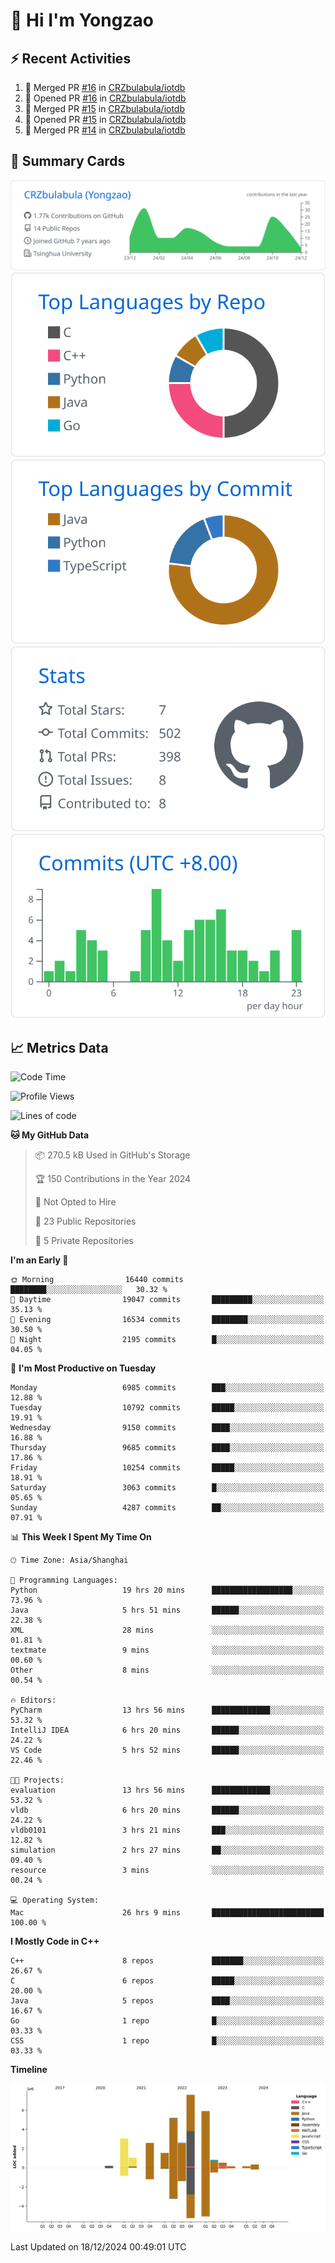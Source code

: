 # 👋 Hi I'm Yongzao

## ⚡ Recent Activities
<!--START_SECTION:activity-->
1. 🎉 Merged PR [#16](https://github.com/CRZbulabula/iotdb/pull/16) in [CRZbulabula/iotdb](https://github.com/CRZbulabula/iotdb)
2. 💪 Opened PR [#16](https://github.com/CRZbulabula/iotdb/pull/16) in [CRZbulabula/iotdb](https://github.com/CRZbulabula/iotdb)
3. 🎉 Merged PR [#15](https://github.com/CRZbulabula/iotdb/pull/15) in [CRZbulabula/iotdb](https://github.com/CRZbulabula/iotdb)
4. 💪 Opened PR [#15](https://github.com/CRZbulabula/iotdb/pull/15) in [CRZbulabula/iotdb](https://github.com/CRZbulabula/iotdb)
5. 🎉 Merged PR [#14](https://github.com/CRZbulabula/iotdb/pull/14) in [CRZbulabula/iotdb](https://github.com/CRZbulabula/iotdb)
<!--END_SECTION:activity-->

## 🎑 Summary Cards

[![](https://raw.githubusercontent.com/CRZbulabula/CRZbulabula/main/profile-summary-card-output/github/0-profile-details.svg)](https://github.com/vn7n24fzkq/github-profile-summary-cards)
[![](https://raw.githubusercontent.com/CRZbulabula/CRZbulabula/main/profile-summary-card-output/github/1-repos-per-language.svg)](https://github.com/vn7n24fzkq/github-profile-summary-cards) [![](https://raw.githubusercontent.com/CRZbulabula/CRZbulabula/main/profile-summary-card-output/github/2-most-commit-language.svg)](https://github.com/vn7n24fzkq/github-profile-summary-cards)
[![](https://raw.githubusercontent.com/CRZbulabula/CRZbulabula/main/profile-summary-card-output/github/3-stats.svg)](https://github.com/vn7n24fzkq/github-profile-summary-cards) [![](https://raw.githubusercontent.com/CRZbulabula/CRZbulabula/main/profile-summary-card-output/github/4-productive-time.svg)](https://github.com/vn7n24fzkq/github-profile-summary-cards)

## 📈 Metrics Data

<!--START_SECTION:waka-->
![Code Time](http://img.shields.io/badge/Code%20Time-777%20hrs%205%20mins-blue)

![Profile Views](http://img.shields.io/badge/Profile%20Views-3-blue)

![Lines of code](https://img.shields.io/badge/From%20Hello%20World%20I%27ve%20Written-31.5%20million%20lines%20of%20code-blue)

**🐱 My GitHub Data** 

> 📦 270.5 kB Used in GitHub's Storage 
 > 
> 🏆 150 Contributions in the Year 2024
 > 
> 🚫 Not Opted to Hire
 > 
> 📜 23 Public Repositories 
 > 
> 🔑 5 Private Repositories 
 > 
**I'm an Early 🐤** 

```text
🌞 Morning                16440 commits       ████████░░░░░░░░░░░░░░░░░   30.32 % 
🌆 Daytime                19047 commits       █████████░░░░░░░░░░░░░░░░   35.13 % 
🌃 Evening                16534 commits       ████████░░░░░░░░░░░░░░░░░   30.50 % 
🌙 Night                  2195 commits        █░░░░░░░░░░░░░░░░░░░░░░░░   04.05 % 
```
📅 **I'm Most Productive on Tuesday** 

```text
Monday                   6985 commits        ███░░░░░░░░░░░░░░░░░░░░░░   12.88 % 
Tuesday                  10792 commits       █████░░░░░░░░░░░░░░░░░░░░   19.91 % 
Wednesday                9150 commits        ████░░░░░░░░░░░░░░░░░░░░░   16.88 % 
Thursday                 9685 commits        ████░░░░░░░░░░░░░░░░░░░░░   17.86 % 
Friday                   10254 commits       █████░░░░░░░░░░░░░░░░░░░░   18.91 % 
Saturday                 3063 commits        █░░░░░░░░░░░░░░░░░░░░░░░░   05.65 % 
Sunday                   4287 commits        ██░░░░░░░░░░░░░░░░░░░░░░░   07.91 % 
```


📊 **This Week I Spent My Time On** 

```text
🕑︎ Time Zone: Asia/Shanghai

💬 Programming Languages: 
Python                   19 hrs 20 mins      ██████████████████░░░░░░░   73.96 % 
Java                     5 hrs 51 mins       ██████░░░░░░░░░░░░░░░░░░░   22.38 % 
XML                      28 mins             ░░░░░░░░░░░░░░░░░░░░░░░░░   01.81 % 
textmate                 9 mins              ░░░░░░░░░░░░░░░░░░░░░░░░░   00.60 % 
Other                    8 mins              ░░░░░░░░░░░░░░░░░░░░░░░░░   00.54 % 

🔥 Editors: 
PyCharm                  13 hrs 56 mins      █████████████░░░░░░░░░░░░   53.32 % 
IntelliJ IDEA            6 hrs 20 mins       ██████░░░░░░░░░░░░░░░░░░░   24.22 % 
VS Code                  5 hrs 52 mins       ██████░░░░░░░░░░░░░░░░░░░   22.46 % 

🐱‍💻 Projects: 
evaluation               13 hrs 56 mins      █████████████░░░░░░░░░░░░   53.32 % 
vldb                     6 hrs 20 mins       ██████░░░░░░░░░░░░░░░░░░░   24.22 % 
vldb0101                 3 hrs 21 mins       ███░░░░░░░░░░░░░░░░░░░░░░   12.82 % 
simulation               2 hrs 27 mins       ██░░░░░░░░░░░░░░░░░░░░░░░   09.40 % 
resource                 3 mins              ░░░░░░░░░░░░░░░░░░░░░░░░░   00.24 % 

💻 Operating System: 
Mac                      26 hrs 9 mins       █████████████████████████   100.00 % 
```

**I Mostly Code in C++** 

```text
C++                      8 repos             ███████░░░░░░░░░░░░░░░░░░   26.67 % 
C                        6 repos             █████░░░░░░░░░░░░░░░░░░░░   20.00 % 
Java                     5 repos             ████░░░░░░░░░░░░░░░░░░░░░   16.67 % 
Go                       1 repo              █░░░░░░░░░░░░░░░░░░░░░░░░   03.33 % 
CSS                      1 repo              █░░░░░░░░░░░░░░░░░░░░░░░░   03.33 % 
```



**Timeline**

![Lines of Code chart](https://raw.githubusercontent.com/CRZbulabula/CRZbulabula/main/assets/bar_graph.png)


 Last Updated on 18/12/2024 00:49:01 UTC
<!--END_SECTION:waka-->

